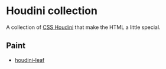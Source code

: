 # Houdini collection

A collection of [CSS Houdini](https://developer.mozilla.org/en-US/docs/Web/Houdini) that make the HTML a little special.

## Paint
- [houdini-leaf](/leaf/README.md)